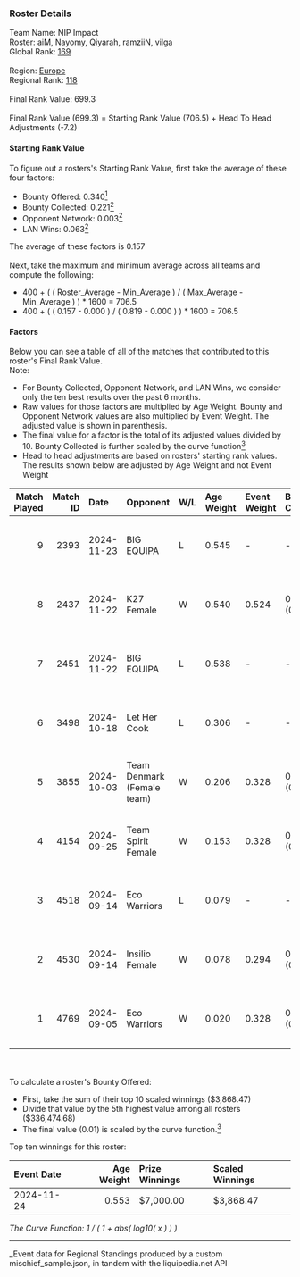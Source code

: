 ### Roster Details<br />
Team Name: NIP Impact<br />
Roster: aiM, Nayomy, Qiyarah, ramziiN, vilga<br />
Global Rank: [169](../../standings_global_2025_03_01.md)<br />
<br />
Region: [Europe]( ../../standings_europe_2025_03_01.md)<br />
Regional Rank: [118]( ../../standings_europe_2025_03_01.md)<br />
<br />
Final Rank Value:  699.3<br />
<br />
Final Rank Value (699.3) = Starting Rank Value (706.5) + Head To Head Adjustments (-7.2)<br />

#### Starting Rank Value<br />
To figure out a rosters's Starting Rank Value, first take the average of these four factors:<br />
- Bounty Offered: 0.340[<sup>1</sup>](#table2)
- Bounty Collected: 0.221[<sup>2</sup>](#table1)
- Opponent Network: 0.003[<sup>2</sup>](#table1)
- LAN Wins: 0.063[<sup>2</sup>](#table1)

The average of these factors is 0.157<br />
<br />
Next, take the maximum and minimum average across all teams and compute the following:<br />
- 400 + ( ( Roster_Average - Min_Average ) / ( Max_Average - Min_Average ) ) * 1600 = 706.5
- 400 + ( ( 0.157 - 0.000 ) / ( 0.819 - 0.000 ) ) * 1600 = 706.5


#### Factors<br />
Below you can see a table of all of the matches that contributed to this roster's Final Rank Value.<br />
Note:<br />

- For Bounty Collected, Opponent Network, and LAN Wins, we consider only the ten best results over the past 6 months.
- Raw values for those factors are multiplied by Age Weight. Bounty and Opponent Network values are also multiplied by Event Weight. The adjusted value is shown in parenthesis.
- The final value for a factor is the total of its adjusted values divided by 10. Bounty Collected is further scaled by the curve function[<sup>3</sup>](#curveFunction)
- Head to head adjustments are based on rosters' starting rank values. The results shown below are adjusted by Age Weight and not Event Weight
<span id="table1"></span><br />


| Match Played | Match ID | Date       | Opponent                   | W/L | Age Weight | Event Weight | Bounty Collected | Opponent Network | LAN Wins  | H2H Adj. | Roster                               |
| -: | -: | :- | :- | :- | :- | :- | :- | :- | :- | -: | :- |
|            9 |     2393 | 2024-11-23 | BIG EQUIPA                 | L   | 0.545      | -            | -                | -                | -         |    -7.07 | aiM, Nayomy, Qiyarah, ramziiN, vilga |
|            8 |     2437 | 2024-11-22 | K27 Female                 | W   | 0.540      | 0.524        | 0.007 (0.002)    | 0.048 (0.014)    | 1 (0.540) |     7.81 | aiM, Nayomy, Qiyarah, ramziiN, vilga |
|            7 |     2451 | 2024-11-22 | BIG EQUIPA                 | L   | 0.538      | -            | -                | -                | -         |    -7.03 | aiM, Nayomy, Qiyarah, ramziiN, vilga |
|            6 |     3498 | 2024-10-18 | Let Her Cook               | L   | 0.306      | -            | -                | -                | -         |    -5.88 | aiM, Nayomy, Qiyarah, ramziiN, vilga |
|            5 |     3855 | 2024-10-03 | Team Denmark (Female team) | W   | 0.206      | 0.328        | 0.010 (0.001)    | 0.062 (0.004)    | 0 (0.000) |     3.15 | aiM, Nayomy, Qiyarah, ramziiN, vilga |
|            4 |     4154 | 2024-09-25 | Team Spirit Female         | W   | 0.153      | 0.328        | 0.006 (0.000)    | 0.296 (0.015)    | 0 (0.000) |     2.08 | aiM, Nayomy, Qiyarah, ramziiN, vilga |
|            3 |     4518 | 2024-09-14 | Eco Warriors               | L   | 0.079      | -            | -                | -                | -         |    -0.97 | aiM, Nayomy, Qiyarah, ramziiN, vilga |
|            2 |     4530 | 2024-09-14 | Insilio Female             | W   | 0.078      | 0.294        | 0.000 (0.000)    | 0.000 (0.000)    | 0 (0.000) |     0.37 | aiM, Nayomy, Qiyarah, ramziiN, vilga |
|            1 |     4769 | 2024-09-05 | Eco Warriors               | W   | 0.020      | 0.328        | 0.022 (0.000)    | 0.178 (0.001)    | 0 (0.000) |     0.38 | aiM, Nayomy, Qiyarah, ramziiN, vilga |

<br />
<span id="table2"></span><br />
To calculate a roster's Bounty Offered:<br />

- First, take the sum of their top 10 scaled winnings ($3,868.47)
- Divide that value by the 5th highest value among all rosters ($336,474.68)
- The final value (0.01) is scaled by the curve function.[<sup>3</sup>](#curveFunction)

Top ten winnings for this roster:<br />

| Event Date | Age Weight | Prize Winnings | Scaled Winnings |
| :- | -: | :- | :- |
| 2024-11-24 |      0.553 | $7,000.00      | $3,868.47       |


<span id="curveFunction"></span>_The Curve Function: 1 / ( 1 + abs( log10( x ) ) )_<br />

---
_Event data for Regional Standings produced by a custom mischief_sample.json, in tandem with the liquipedia.net API<br />
